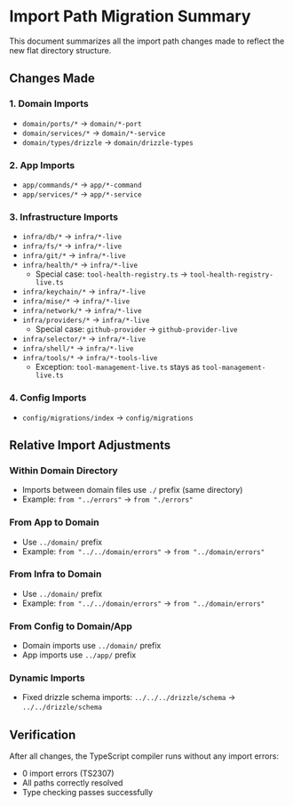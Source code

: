# Import Path Migration Summary

This document summarizes all the import path changes made to reflect the new flat directory structure.

## Changes Made

### 1. Domain Imports

- `domain/ports/*` → `domain/*-port`
- `domain/services/*` → `domain/*-service`
- `domain/types/drizzle` → `domain/drizzle-types`

### 2. App Imports

- `app/commands/*` → `app/*-command`
- `app/services/*` → `app/*-service`

### 3. Infrastructure Imports

- `infra/db/*` → `infra/*-live`
- `infra/fs/*` → `infra/*-live`
- `infra/git/*` → `infra/*-live`
- `infra/health/*` → `infra/*-live`
  - Special case: `tool-health-registry.ts` → `tool-health-registry-live.ts`
- `infra/keychain/*` → `infra/*-live`
- `infra/mise/*` → `infra/*-live`
- `infra/network/*` → `infra/*-live`
- `infra/providers/*` → `infra/*-live`
  - Special case: `github-provider` → `github-provider-live`
- `infra/selector/*` → `infra/*-live`
- `infra/shell/*` → `infra/*-live`
- `infra/tools/*` → `infra/*-tools-live`
  - Exception: `tool-management-live.ts` stays as `tool-management-live.ts`

### 4. Config Imports

- `config/migrations/index` → `config/migrations`

## Relative Import Adjustments

### Within Domain Directory

- Imports between domain files use `./` prefix (same directory)
- Example: `from "../errors"` → `from "./errors"`

### From App to Domain

- Use `../domain/` prefix
- Example: `from "../../domain/errors"` → `from "../domain/errors"`

### From Infra to Domain

- Use `../domain/` prefix
- Example: `from "../../domain/errors"` → `from "../domain/errors"`

### From Config to Domain/App

- Domain imports use `../domain/` prefix
- App imports use `../app/` prefix

### Dynamic Imports

- Fixed drizzle schema imports: `../../../drizzle/schema` → `../../drizzle/schema`

## Verification

After all changes, the TypeScript compiler runs without any import errors:

- 0 import errors (TS2307)
- All paths correctly resolved
- Type checking passes successfully
